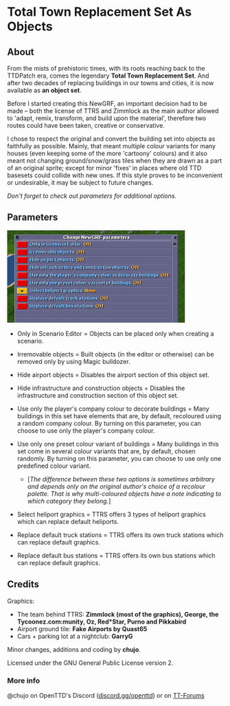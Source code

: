 # Total Town Replacement Set As Objects
## About

From the mists of prehistoric times, with its roots reaching back to the TTDPatch era, comes the legendary **Total Town Replacement Set**. And after two decades of replacing buildings in our towns and cities, it is now available as **an object set**.

Before I started creating this NewGRF, an important decision had to be made – both the license of TTRS and Zimmlock as the main author allowed to 'adapt, remix, transform, and build upon the material', therefore two routes could have been taken, creative or conservative.

I chose to respect the original and convert the building set into objects as faithfully as possible.  Mainly, that meant multiple colour variants for many houses (even keeping some of the more 'cartoony' colours) and it also meant not changing ground/snow/grass tiles when they are drawn as a part of an original sprite; except for minor 'fixes' in places where old TTD basesets could collide with new ones.
If this style proves to be inconvenient or undesirable, it may be subject to future changes.

_Don't forget to check out parameters for additional options._

## Parameters

![Parameters.](/_readme/parameters.PNG)

* Only in Scenario Editor
   = Objects can be placed only when creating a scenario.
* Irremovable objects
   = Built objects (in the editor or otherwise) can be removed only by using Magic bulldozer.
 
* Hide airport objects
   = Disables the airport section of this object set.
* Hide infrastructure and construction objects
   = Disables the infrastructure and construction section of this object set.

* Use only the player's company colour to decorate buildings
   = Many buildings in this set have elements that are, by default, recoloured using a random company colour. By turning on this parameter, you can choose to use only the player's company colour.
* Use only one preset colour variant of buildings
   = Many buildings in this set come in several colour variants that are, by default, chosen randomly. By turning on this parameter, you can choose to use only one predefined colour variant.
   * [_The difference between these two options is sometimes arbitrary and depends only on the original author's choice of a recolour palette. That is why multi-coloured objects have a note indicating to which category they belong._]

* Select heliport graphics
   = TTRS offers 3 types of heliport graphics which can replace default heliports.
* Replace default truck stations
   = TTRS offers its own truck stations which can replace default graphics.
* Replace default bus stations
   = TTRS offers its own bus stations which can replace default graphics.

## Credits

Graphics:

- The team behind TTRS: **Zimmlock (most of the graphics), George, the Tycoonez.com:munity, Oz, Red*Star, Purno and Pikkabird**
- Airport ground tile: **Fake Airports by Quast65**
- Cars + parking lot at a nightclub: **GarryG**

Minor changes, additions and coding by **chujo**.

Licensed under the GNU General Public License version 2.

### More info

@chujo on OpenTTD's Discord ([discord.gg/openttd](https://discord.gg/openttd))
or on [TT-Forums](https://www.tt-forums.net/viewtopic.php?t=91303)
